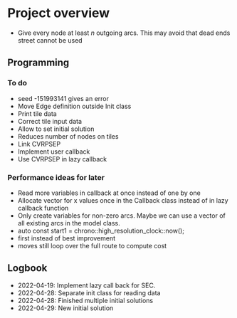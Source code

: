 #  Project overview

- Give every node at least _n_ outgoing arcs. This may avoid that dead ends street cannot be used

## Programming

### To do
- seed -151993141 gives an error
- Move Edge definition outside Init class
- Print tile data
- Correct tile input data
- Allow to set initial solution
- Reduces number of nodes on tiles
- Link CVRPSEP
- Implement user callback
- Use CVRPSEP in lazy callback

### Performance ideas for later
- Read more variables in callback at once instead of one by one
- Allocate vector for x values once in the Callback class instead of in lazy callback function
- Only create variables for non-zero arcs. Maybe we can use a vector of all existing arcs in the model class.
- auto const start1 = chrono::high_resolution_clock::now();
- first instead of best improvement
- moves still loop over the full route to compute cost

## Logbook
- 2022-04-19: Implement lazy call back for SEC.
- 2022-04-28: Separate init class for reading data
- 2022-04-28: Finished multiple initial solutions
- 2022-04-29: New initial solution
